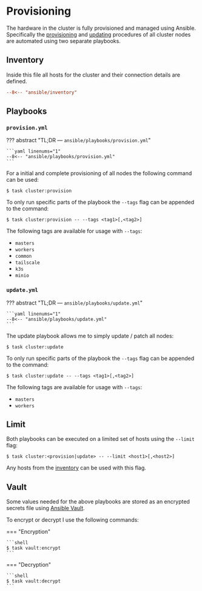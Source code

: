 # Provisioning

The hardware in the cluster is fully provisioned and managed using Ansible. Specifically the [provisioning](/provisioning/#provisionyml) and [updating](/provisioning/#updateyml) procedures of all cluster nodes are automated using two separate playbooks.

## Inventory

Inside this file all hosts for the cluster and their connection details are defined.

```ini
--8<-- "ansible/inventory"
```

## Playbooks

### `provision.yml`

??? abstract "TL;DR — `ansible/playbooks/provision.yml`"

    ```yaml linenums="1"
    --8<-- "ansible/playbooks/provision.yml"
    ```

For a initial and complete provisioning of all nodes the following command can be used:

```shell
$ task cluster:provision
```

To only run specific parts of the playbook the `--tags` flag can be appended to the command:

```shell
$ task cluster:provision -- --tags <tag1>[,<tag2>]
```

The following tags are available for usage with `--tags`:

- `masters`
- `workers`
- `common`
- `tailscale`
- `k3s`
- `minio`

### `update.yml`

??? abstract "TL;DR — `ansible/playbooks/update.yml`"

    ```yaml linenums="1"
    --8<-- "ansible/playbooks/update.yml"
    ```

The update playbook allows me to simply update / patch all nodes:

```shell
$ task cluster:update
```

To only run specific parts of the playbook the `--tags` flag can be appended to the command:

```shell
$ task cluster:update -- --tags <tag1>[,<tag2>]
```

The following tags are available for usage with `--tags`:

- `masters`
- `workers`

## Limit

Both playbooks can be executed on a limited set of hosts using the `--limit` flag:

```shell
$ task cluster:<provision|update> -- --limit <host1>[,<host2>]
```

Any hosts from the [inventory](#inventory) can be used with this flag.

## Vault

Some values needed for the above playbooks are stored as an encrypted secrets file using [Ansible Vault](https://docs.ansible.com/ansible/latest/user_guide/vault.html).

To encrypt or decrypt I use the following commands:

=== "Encryption"

    ```shell
    $ task vault:encrypt
    ```

=== "Decryption"

    ```shell
    $ task vault:decrypt
    ```
